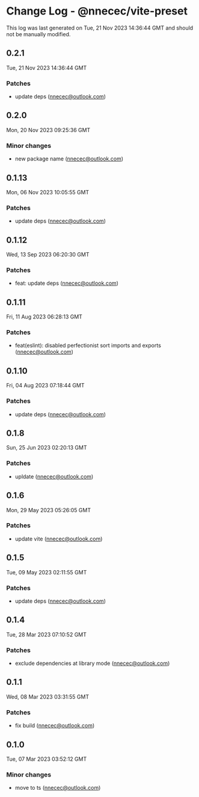 # Change Log - @nnecec/vite-preset

This log was last generated on Tue, 21 Nov 2023 14:36:44 GMT and should not be manually modified.

<!-- Start content -->

## 0.2.1

Tue, 21 Nov 2023 14:36:44 GMT

### Patches

- update deps (nnecec@outlook.com)

## 0.2.0

Mon, 20 Nov 2023 09:25:36 GMT

### Minor changes

- new package name (nnecec@outlook.com)

## 0.1.13

Mon, 06 Nov 2023 10:05:55 GMT

### Patches

- update deps (nnecec@outlook.com)

## 0.1.12

Wed, 13 Sep 2023 06:20:30 GMT

### Patches

- feat: update deps (nnecec@outlook.com)

## 0.1.11

Fri, 11 Aug 2023 06:28:13 GMT

### Patches

- feat(eslint): disabled perfectionist sort imports and exports (nnecec@outlook.com)

## 0.1.10

Fri, 04 Aug 2023 07:18:44 GMT

### Patches

- update deps (nnecec@outlook.com)

## 0.1.8

Sun, 25 Jun 2023 02:20:13 GMT

### Patches

- upldate (nnecec@outlook.com)

## 0.1.6

Mon, 29 May 2023 05:26:05 GMT

### Patches

- update vite (nnecec@outlook.com)

## 0.1.5

Tue, 09 May 2023 02:11:55 GMT

### Patches

- update deps (nnecec@outlook.com)

## 0.1.4

Tue, 28 Mar 2023 07:10:52 GMT

### Patches

- exclude dependencies at library mode (nnecec@outlook.com)

## 0.1.1

Wed, 08 Mar 2023 03:31:55 GMT

### Patches

- fix build (nnecec@outlook.com)

## 0.1.0

Tue, 07 Mar 2023 03:52:12 GMT

### Minor changes

- move to ts (nnecec@outlook.com)
